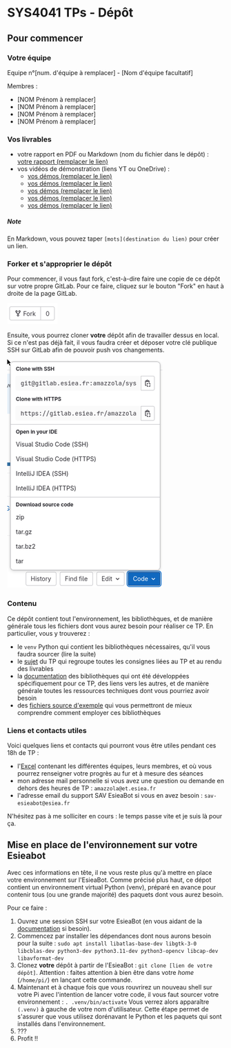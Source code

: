 # SYS4041 TPs - Dépôt

## Pour commencer

### Votre équipe 
Equipe n°[num. d'équipe à remplacer] - [Nom d'équipe facultatif]

Membres : 
- [NOM Prénom à remplacer]
- [NOM Prénom à remplacer]
- [NOM Prénom à remplacer]
- [NOM Prénom à remplacer]

### Vos livrables
- votre rapport en PDF ou Markdown (nom du fichier dans le dépôt) : [votre rapport (remplacer le lien)](lien)
- vos vidéos de démonstration (liens YT ou OneDrive) :
	- [vos démos (remplacer le lien)](lien)
	- [vos démos (remplacer le lien)](lien)
	- [vos démos (remplacer le lien)](lien)
	- [vos démos (remplacer le lien)](lien)
	- [vos démos (remplacer le lien)](lien)

##### Note 
En Markdown, vous pouvez taper `[mots](destination du lien)` pour créer un lien.

### Forker et s'approprier le dépôt
Pour commencer, il vous faut fork, c'est-à-dire faire une copie de ce dépôt sur
votre propre GitLab.  Pour ce faire, cliquez sur le bouton "Fork" en haut à
droite de la page GitLab.

![](img/fork_btn.jpg)

Ensuite, vous pourrez cloner **votre** dépôt afin de travailler dessus en
local.  Si ce n'est pas déjà fait, il vous faudra créer et déposer votre clé
publique SSH sur GitLab afin de pouvoir push vos changements.

![](img/clone_btn.jpg)

### Contenu
Ce dépôt contient tout l'environnement, les bibliothèques, et de manière
générale tous les fichiers dont vous aurez besoin pour réaliser ce TP. En
particulier, vous y trouverez :
- le `venv` Python qui contient les bibliothèques nécessaires, qu'il vous faudra sourcer (lire la suite)
- le [sujet](sujet.pdf) du TP qui regroupe toutes les consignes liées au TP et au rendu des livrables
- la [documentation](doc/README.md) des bibliothèques qui ont été développées
  spécifiquement pour ce TP, des liens vers les autres, et de manière générale
  toutes les ressources techniques dont vous pourriez avoir besoin
- des [fichiers source d'exemple](examples/README.md) qui vous permettront de
  mieux comprendre comment employer ces bibliothèques

### Liens et contacts utiles
Voici quelques liens et contacts qui pourront vous être utiles pendant ces 18h de TP :
- l'[Excel](https://etesiea-my.sharepoint.com/:x:/g/personal/amazzola_et_esiea_fr/EZte-qYfU2dErX8BS112o5ABWYN3YkdMIGjJ6FLnf-oOjw) contenant les différentes équipes, leurs membres, et où vous pourrez renseigner votre progrès au fur et à mesure des séances
- mon adresse mail personnelle si vous avez une question ou demande en dehors des heures de TP : `amazzola@et.esiea.fr`
- l'adresse email du support SAV EsieaBot si vous en avez besoin : `sav-esieabot@esiea.fr`

N'hésitez pas à me solliciter en cours : le temps passe vite et je suis là pour ça.

## Mise en place de l'environnement sur votre Esieabot
Avec ces informations en tête, il ne vous reste plus qu'à mettre en place votre
environnement sur l'EsieaBot. Comme précisé plus haut, ce dépot contient un
environnement virtual Python (venv), préparé en avance pour contenir tous (ou
une grande majorité) des paquets dont vous aurez besoin.

Pour ce faire : 
1. Ouvrez une session SSH sur votre EsieaBot (en vous aidant de la
   [documentation](https://esieabot.readthedocs.io/fr/latest/use/console/console.html#se-connecter-a-l-esieabot-sans-fil) si besoin).
2. Commencez par installer les dépendances dont nous aurons besoin pour la suite : 
   ```sudo apt install libatlas-base-dev libgtk-3-0 libcblas-dev python3-dev python3.11-dev python3-opencv libcap-dev libavformat-dev```
3. Clonez **votre** dépôt à partir de l'EsieaBot : `git clone [lien de votre
   dépôt]`. Attention : faites attention à bien être dans votre *home*
   (`/home/pi/`) en lançant cette commande.
4. Maintenant et à chaque fois que vous rouvrirez un nouveau shell sur votre Pi
   avec l'intention de lancer votre code, il vous faut sourcer votre
   environnement :  ```. .venv/bin/activate``` Vous verrez alors apparaître
   `(.venv)` à gauche de votre nom d'utilisateur. Cette étape permet de
   s'assurer que vous utilisez dorénavant le Python et les paquets qui sont
   installés dans l'environnement.
5. ???
6. Profit !!
